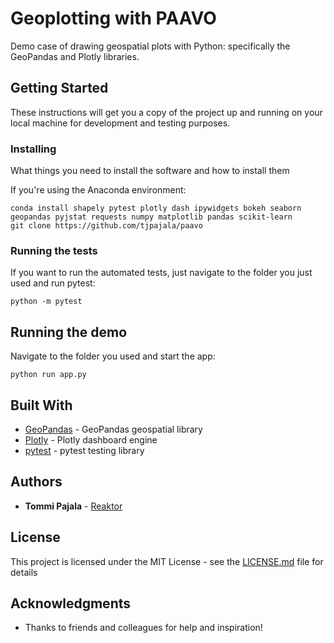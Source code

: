 # Geoplotting with PAAVO

Demo case of drawing geospatial plots with Python: specifically the GeoPandas and Plotly libraries.

## Getting Started

These instructions will get you a copy of the project up and running on your local machine for development and testing purposes.

### Installing

What things you need to install the software and how to install them

If you're using the Anaconda environment:
```
conda install shapely pytest plotly dash ipywidgets bokeh seaborn geopandas pyjstat requests numpy matplotlib pandas scikit-learn
git clone https://github.com/tjpajala/paavo
```

### Running the tests

If you want to run the automated tests, just navigate to the folder you just used and run pytest:
```
python -m pytest
```

## Running the demo
Navigate to the folder you used and start the app:
```
python run app.py
```

## Built With

* [GeoPandas](http://geopandas.org/) - GeoPandas geospatial library
* [Plotly](https://plot.ly/products/dash/) - Plotly dashboard engine
* [pytest](https://docs.pytest.org/en/latest/contents.html) - pytest testing library


## Authors

* **Tommi Pajala** - [Reaktor](https://www.reaktor.com/)

## License

This project is licensed under the MIT License - see the [LICENSE.md](LICENSE.md) file for details

## Acknowledgments

* Thanks to friends and colleagues for help and inspiration!